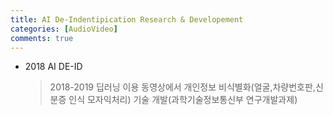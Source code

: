 ```yaml
---
title: AI De-Indentipication Research & Developement 
categories: [AudioVideo]
comments: true
---
```


* 2018 AI DE-ID
  > 2018-2019 딥러닝 이용 동영상에서 개인정보 비식별화(얼굴,차량번호판,신분증 인식 모자익처리) 기술 개발(과학기술정보통신부 연구개발과제)

